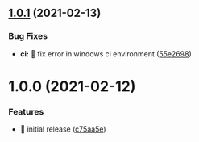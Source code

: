 ## [1.0.1](https://github.com/Lchemist/ts-styled-components-plugin/compare/v1.0.0...v1.0.1) (2021-02-13)


### Bug Fixes

* **ci:** 🐛 fix error in windows ci environment ([55e2698](https://github.com/Lchemist/ts-styled-components-plugin/commit/55e2698a11cf7baf48db58e2a282f72219f7ef9d))

# 1.0.0 (2021-02-12)


### Features

* 🎉 initial release ([c75aa5e](https://github.com/Lchemist/ts-styled-components-plugin/commit/c75aa5e293839bebdea391d4c1b8d6ab1168c92b))
